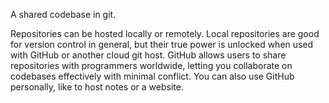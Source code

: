 A shared codebase in git.

Repositories can be hosted locally or remotely. Local repositories are good for version control in general, but their true power is unlocked when used with GitHub or another cloud git host. GitHub allows users to share repositories with programmers worldwide, letting you collaborate on codebases effectively with minimal conflict. You can also use GitHub personally, like to host notes or a website.